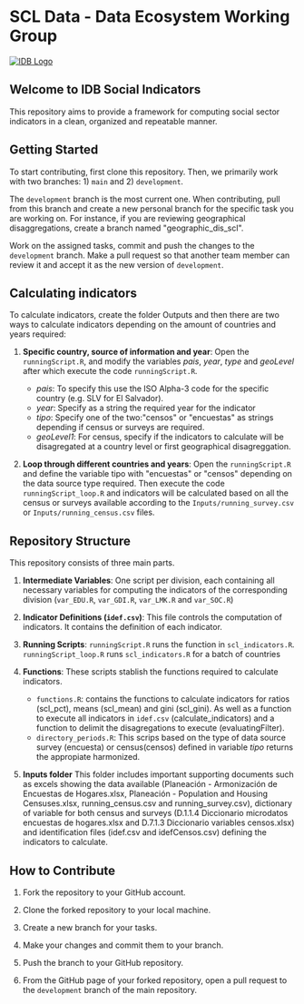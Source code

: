 # SCL Data - Data Ecosystem Working Group

[![IDB Logo](https://scldata.iadb.org/assets/iadb-7779368a000004449beca0d4fc6f116cc0617572d549edf2ae491e9a17f63778.png)](https://scldata.iadb.org)

## Welcome to IDB Social Indicators

This repository aims to provide a framework for computing social sector indicators in a clean, organized and repeatable manner. 

## Getting Started

To start contributing, first clone this repository. Then, we primarily work with two branches: 1) `main` and 2) `development`.

The `development` branch is the most current one. When contributing, pull from this branch and create a new personal branch for the specific task you are working on. For instance, if you are reviewing geographical disaggregations, create a branch named "geographic_dis_scl".

Work on the assigned tasks, commit and push the changes to the `development` branch. Make a pull request so that another team member can review it and accept it as the new version of `development`.

## Calculating indicators

To calculate indicators, create the folder Outputs and then there are two ways to calculate indicators depending on the amount of countries and years required:
1. **Specific country, source of information and year**: Open the `runningScript.R`, and modify the variables *pais*, *year*, *type* and *geoLevel* after which execute the code `runningScript.R`.
   - *pais*: To specify this use the ISO Alpha-3 code for the specific country (e.g. SLV for El Salvador).
   - *year*: Specify as a string the required year for the indicator
   - *tipo*: Specify one of the two:"censos" or "encuestas" as strings depending if census or surveys are required. 
   - *geoLevel1*: For census, specify if the indicators to calculate will be disagregated at a country level or first geographical disagreggation. 

3. **Loop through different countries and years**: Open the `runningScript.R` and define the variable tipo with "encuestas" or "censos" depending on the data source type required. Then execute the code `runningScript_loop.R` and indicators will be calculated based on all the census or surveys available according to the `Inputs/running_survey.csv` or `Inputs/running_census.csv` files. 


## Repository Structure 

This repository consists of three main parts.

1. **Intermediate Variables**: One script per division, each containing all necessary variables for computing the indicators of the corresponding division (`var_EDU.R`, `var_GDI.R`, `var_LMK.R` and `var_SOC.R`)

3. **Indicator Definitions (`idef.csv`)**: This file controls the computation of indicators. It contains the definition of each indicator.


4. **Running Scripts**: `runningScript.R` runs the function in `scl_indicators.R`. `runningScript_loop.R` runs `scl_indicators.R` for a batch of countries


5. **Functions**: These scripts stablish the functions required to calculate indicators.
   - `functions.R`: contains the functions to calculate indicators for ratios (scl_pct), means (scl_mean) and gini (scl_gini). As well as a function to execute all indicators in `idef.csv` (calculate_indicators) and a function to delimit the disagregations to execute (evaluatingFilter). 
   - `directory_periods.R`: This scrips based on the type of data source survey (encuesta) or census(censos) defined in variable *tipo* returns the appropiate harmonized.
  
6. **Inputs folder** This folder includes important supporting documents such as excels showing the data available (Planeación - Armonización de Encuestas de Hogares.xlsx, Planeación - Population and Housing Censuses.xlsx, running_census.csv and running_survey.csv), dictionary of variable for both census and surveys (D.1.1.4 Diccionario microdatos encuestas de hogares.xlsx and D.7.1.3 Diccionario variables censos.xlsx) and identification files (idef.csv and idefCensos.csv) defining the indicators to calculate. 

## How to Contribute

1. Fork the repository to your GitHub account.

2. Clone the forked repository to your local machine.

3. Create a new branch for your tasks.

4. Make your changes and commit them to your branch.

5. Push the branch to your GitHub repository.

6. From the GitHub page of your forked repository, open a pull request to the `development` branch of the main repository.

